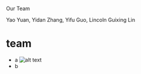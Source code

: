 Our Team

Yao Yuan, Yidan Zhang, Yifu Guo, Lincoln Guixing Lin


# team
* a
![alt text](https://github.com/GuixingLin/Bias-Free-Me/tree/master/images/yidanzhang.png "Logo Title Text 1")
* b

